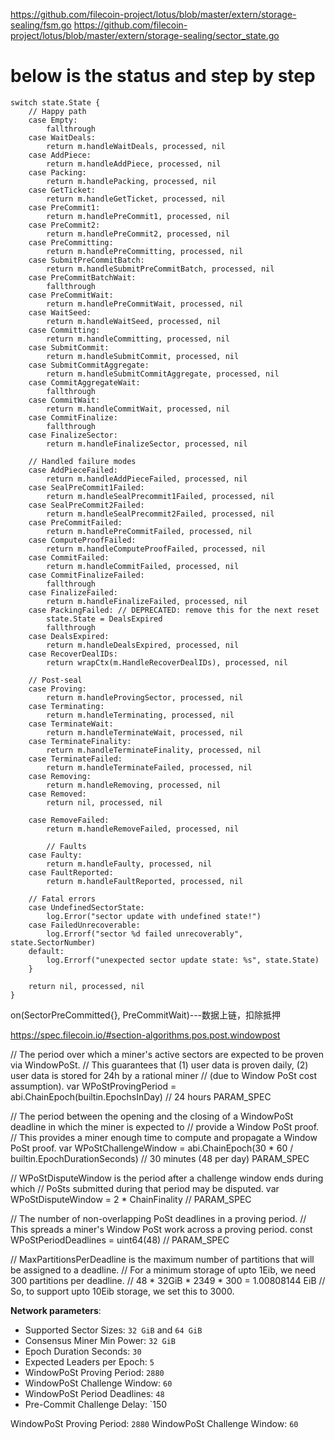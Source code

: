 https://github.com/filecoin-project/lotus/blob/master/extern/storage-sealing/fsm.go
https://github.com/filecoin-project/lotus/blob/master/extern/storage-sealing/sector_state.go


# below is the status and step by step

```shell
switch state.State {
	// Happy path
	case Empty:
		fallthrough
	case WaitDeals:
		return m.handleWaitDeals, processed, nil
	case AddPiece:
		return m.handleAddPiece, processed, nil
	case Packing:
		return m.handlePacking, processed, nil
	case GetTicket:
		return m.handleGetTicket, processed, nil
	case PreCommit1:
		return m.handlePreCommit1, processed, nil
	case PreCommit2:
		return m.handlePreCommit2, processed, nil
	case PreCommitting:
		return m.handlePreCommitting, processed, nil
	case SubmitPreCommitBatch:
		return m.handleSubmitPreCommitBatch, processed, nil
	case PreCommitBatchWait:
		fallthrough
	case PreCommitWait:
		return m.handlePreCommitWait, processed, nil
	case WaitSeed:
		return m.handleWaitSeed, processed, nil
	case Committing:
		return m.handleCommitting, processed, nil
	case SubmitCommit:
		return m.handleSubmitCommit, processed, nil
	case SubmitCommitAggregate:
		return m.handleSubmitCommitAggregate, processed, nil
	case CommitAggregateWait:
		fallthrough
	case CommitWait:
		return m.handleCommitWait, processed, nil
	case CommitFinalize:
		fallthrough
	case FinalizeSector:
		return m.handleFinalizeSector, processed, nil

	// Handled failure modes
	case AddPieceFailed:
		return m.handleAddPieceFailed, processed, nil
	case SealPreCommit1Failed:
		return m.handleSealPrecommit1Failed, processed, nil
	case SealPreCommit2Failed:
		return m.handleSealPrecommit2Failed, processed, nil
	case PreCommitFailed:
		return m.handlePreCommitFailed, processed, nil
	case ComputeProofFailed:
		return m.handleComputeProofFailed, processed, nil
	case CommitFailed:
		return m.handleCommitFailed, processed, nil
	case CommitFinalizeFailed:
		fallthrough
	case FinalizeFailed:
		return m.handleFinalizeFailed, processed, nil
	case PackingFailed: // DEPRECATED: remove this for the next reset
		state.State = DealsExpired
		fallthrough
	case DealsExpired:
		return m.handleDealsExpired, processed, nil
	case RecoverDealIDs:
		return wrapCtx(m.HandleRecoverDealIDs), processed, nil

	// Post-seal
	case Proving:
		return m.handleProvingSector, processed, nil
	case Terminating:
		return m.handleTerminating, processed, nil
	case TerminateWait:
		return m.handleTerminateWait, processed, nil
	case TerminateFinality:
		return m.handleTerminateFinality, processed, nil
	case TerminateFailed:
		return m.handleTerminateFailed, processed, nil
	case Removing:
		return m.handleRemoving, processed, nil
	case Removed:
		return nil, processed, nil

	case RemoveFailed:
		return m.handleRemoveFailed, processed, nil

		// Faults
	case Faulty:
		return m.handleFaulty, processed, nil
	case FaultReported:
		return m.handleFaultReported, processed, nil

	// Fatal errors
	case UndefinedSectorState:
		log.Error("sector update with undefined state!")
	case FailedUnrecoverable:
		log.Errorf("sector %d failed unrecoverably", state.SectorNumber)
	default:
		log.Errorf("unexpected sector update state: %s", state.State)
	}

	return nil, processed, nil
}

```

on(SectorPreCommitted{}, PreCommitWait)---数据上链，扣除抵押



https://spec.filecoin.io/#section-algorithms.pos.post.windowpost



// The period over which a miner's active sectors are expected to be proven via WindowPoSt.
// This guarantees that (1) user data is proven daily, (2) user data is stored for 24h by a rational miner
// (due to Window PoSt cost assumption).
var WPoStProvingPeriod = abi.ChainEpoch(builtin.EpochsInDay) // 24 hours PARAM_SPEC

// The period between the opening and the closing of a WindowPoSt deadline in which the miner is expected to
// provide a Window PoSt proof.
// This provides a miner enough time to compute and propagate a Window PoSt proof.
var WPoStChallengeWindow = abi.ChainEpoch(30 * 60 / builtin.EpochDurationSeconds) // 30 minutes (48 per day) PARAM_SPEC

// WPoStDisputeWindow is the period after a challenge window ends during which
// PoSts submitted during that period may be disputed.
var WPoStDisputeWindow = 2 * ChainFinality // PARAM_SPEC

// The number of non-overlapping PoSt deadlines in a proving period.
// This spreads a miner's Window PoSt work across a proving period.
const WPoStPeriodDeadlines = uint64(48) // PARAM_SPEC

// MaxPartitionsPerDeadline is the maximum number of partitions that will be assigned to a deadline.
// For a minimum storage of upto 1Eib, we need 300 partitions per deadline.
// 48 * 32GiB * 2349 * 300 = 1.00808144 EiB
// So, to support upto 10Eib storage, we set this to 3000.


**Network parameters**:

- Supported Sector Sizes: `32 GiB` and `64 GiB`
- Consensus Miner Min Power: `32 GiB`
- Epoch Duration Seconds: `30`
- Expected Leaders per Epoch: `5` 
- WindowPoSt Proving Period: `2880`
- WindowPoSt Challenge Window: `60`
- WindowPoSt Period Deadlines: `48`
- Pre-Commit Challenge Delay: `150


WindowPoSt Proving Period: `2880`
WindowPoSt Challenge Window: `60`


